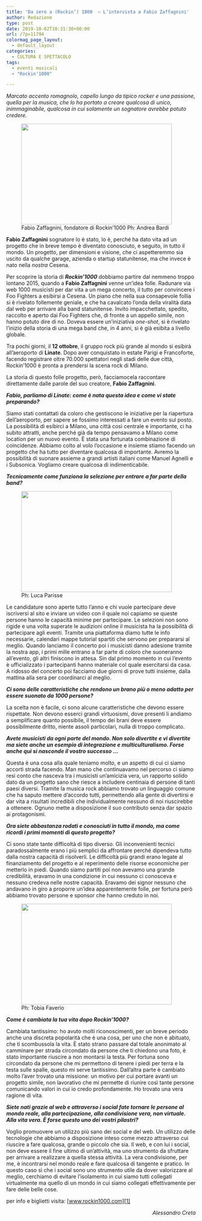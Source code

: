 ```yaml
---
title: 'Da zero a (Rockin’) 1000  – L’intervista a Fabio Zaffagnini'
author: Redazione
type: post
date: 2019-10-02T10:31:30+00:00
url: /?p=11794
colormag_page_layout:
  - default_layout
categories:
  - CULTURA E SPETTACOLO
tags:
  - eventi musicali
  - "Rockin'1000"

---
```

_Marcato accento romagnolo, capello lungo da tipico rocker e una passione, quella per la musica, che lo ha portato a creare qualcosa di unico, inimmaginabile, qualcosa in cui solamente un sognatore avrebbe potuto credere._

<figure id="attachment_11795" aria-describedby="caption-attachment-11795" style="width: 400px" class="wp-caption alignleft"><img decoding="async" loading="lazy" class="wp-image-11795" src="https://progressonline.it/wp-content/uploads/2019/09/AndreaBardi_MG_2785-300x200.jpg" alt="" width="400" height="267" /><figcaption id="caption-attachment-11795" class="wp-caption-text">Fabio Zaffagnini, fondatore di Rockin&#8217;1000 Ph: Andrea Bardi</figcaption></figure>

**Fabio Zaffagnini** sognatore lo è stato, lo è, perché ha dato vita ad un progetto che in breve tempo è diventato conosciuto, e seguito, in tutto il mondo. Un progetto, per dimensioni e visione, che ci aspetteremmo sia uscito da qualche garage, azienda o startup statunitense, ma che invece è nato nella _nostra_ Cesena.

Per scoprire la storia di _**Rockin’1000**_ dobbiamo partire dal nemmeno troppo lontano 2015, quando a **Fabio Zaffagnini** venne un’idea folle. Radunare via web 1000 musicisti per dar vita a un mega concerto, il tutto per convincere i Foo Fighters a esibirsi a Cesena. Un piano che nella sua consapevole follia si è rivelato follemente geniale, e che ha cavalcato l’onda della viralità data dal web per arrivare alla band statunitense. Invito impacchettato, spedito, raccolto e aperto dai Foo Fighters che, di fronte a un appello simile, non hanno potuto dire di no. Doveva essere un’iniziativa _one-shot_, si è rivelato l’inizio della storia di una mega band che, in 4 anni, si è già esibita a livello globale.

Tra pochi giorni, il **12 ottobre**, il gruppo rock più grande al mondo si esibirà all’aeroporto di **Linate**. Dopo aver conquistato in estate Parigi e Francoforte, facendo registrare oltre 70.000 spettatori negli stadi delle due città, Rockin’1000 è pronta a prendersi la scena rock di Milano.

La storia di questo folle progetto, però, facciamocela raccontare direttamente dalle parole del suo creatore, **Fabio Zaffagnini**.

**_Fabio, parliamo di Linate: come è nata questa idea e come vi state preparando?_**

Siamo stati contattati da coloro che gestiscono le iniziative per la riapertura dell’aeroporto, per sapere se fossimo interessati a fare un evento sul posto. La possibilità di esibirci a Milano, una città così centrale e importante, ci ha subito attratti, anche perché già da tempo pensavamo a Milano come location per un nuovo evento. È stata una fortunata combinazione di coincidenze. Abbiamo colto al volo l’occasione e insieme stiamo facendo un progetto che ha tutto per diventare qualcosa di importante. Avremo la possibilità di suonare assieme a grandi artisti italiani come Manuel Agnelli e i Subsonica. Vogliamo creare qualcosa di indimenticabile.

**_Tecnicamente come funziona la selezione per entrare a far parte della band?_**

<figure id="attachment_11800" aria-describedby="caption-attachment-11800" style="width: 400px" class="wp-caption alignright"><img decoding="async" loading="lazy" class="wp-image-11800" src="https://progressonline.it/wp-content/uploads/2019/09/Rockin1000_Archivio_Ph_Luca-Parisse-300x200.jpg" alt="" width="400" height="267" /><figcaption id="caption-attachment-11800" class="wp-caption-text">Ph: Luca Parisse</figcaption></figure>

Le candidature sono aperte tutto l’anno e chi vuole partecipare deve iscriversi al sito e inviare un video con il quale noi capiamo se queste persone hanno le capacità minime per partecipare. Le selezioni non sono rigide e una volta superate le audizioni online il musicista ha la possibilità di partecipare agli eventi. Tramite una piattaforma diamo tutte le info necessarie, calendari mappe tutorial spartiti che servono per prepararsi al meglio. Quando lanciamo il concerto poi i musicisti danno adesione tramite la nostra app, i primi mille entrano a far parte di coloro che suoneranno all’evento, gli altri finiscono in attesa. Sin dal primo momento in cui l’evento è ufficializzato i partecipanti hanno materiale col quale esercitarsi da casa. A ridosso del concerto poi facciamo due giorni di prove tutti insieme, dalla mattina alla sera per coordinarci al meglio.

**_Ci sono delle caratteristiche che rendono un brano più o meno adatto per essere suonato da 1000 persone?_**

La scelta non è facile, ci sono alcune caratteristiche che devono essere rispettate. Non devono esserci grandi virtuosismi, dove presenti li andiamo a semplificare quanto possibile, il tempo dei brani deve essere possibilmente dritto, niente assoli particolari, nulla di troppo complicato.

**_Avete musicisti da ogni parte del mondo. Non solo divertite e vi divertite ma siete anche un esempio di integrazione e multiculturalismo. Forse anche qui si nasconde il vostro successo …_**

Questa è una cosa alla quale teniamo molto, e un aspetto di cui ci siamo accorti strada facendo. Man mano che continuavamo nel percorso ci siamo resi conto che nasceva tra i musicisti un’amicizia vera, un rapporto solido dato da un progetto sano che riesce a includere centinaia di persone di tanti paesi diversi. Tramite la musica rock abbiamo trovato un linguaggio comune che ha saputo mettere d’accordo tutti, permettendo alla gente di divertirsi e dar vita a risultati incredibili che individualmente nessuno di noi riuscirebbe a ottenere. Ognuno mette a disposizione il suo contributo senza dar spazio ai protagonismi.

**_Ora siete abbastanza rodati e conosciuti in tutto il mondo, ma come ricordi i primi momenti di questo progetto?_**

Ci sono state tante difficoltà di tipo diverso. Gli inconvenienti tecnici paradossalmente erano i più semplici da affrontare perché dipendeva tutto dalla nostra capacità di risolverli. Le difficoltà più grandi erano legate al finanziamento del progetto e al reperimento delle risorse economiche per metterlo in piedi. Quando siamo partiti poi non avevamo una grande credibilità, eravamo in una condizione in cui nessuno ci conosceva e nessuno credeva nelle nostre capacità. Eravamo dei signor nessuno che andavano in giro a proporre un’idea apparentemente folle, per fortuna però abbiamo trovato persone e sponsor che hanno creduto in noi.

<figure id="attachment_11801" aria-describedby="caption-attachment-11801" style="width: 400px" class="wp-caption alignleft"><img decoding="async" loading="lazy" class="wp-image-11801" src="https://progressonline.it/wp-content/uploads/2019/09/Rockin1000Archivio_TobiaFaverio2-300x200.jpg" alt="" width="400" height="267" /><figcaption id="caption-attachment-11801" class="wp-caption-text">Ph: Tobia Faverio</figcaption></figure>

**_Come è cambiata la tua vita dopo Rockin’1000?_**

Cambiata tantissimo: ho avuto molti riconoscimenti, per un breve periodo anche una discreta popolarità che è una cosa, per uno che non è abituato, che ti scombussola la vita. È stato strano passare dal totale anonimato al camminare per strada circondato da persone che ti chiedono una foto, è stato importante riuscire a non montarsi la testa. Per fortuna sono circondato da persone che mi permettono di tenere i piedi per terra e la testa sulle spalle, questo mi serve tantissimo. Dall’altra parte è cambiato molto l’aver trovato una missione: un motivo per cui portare avanti un progetto simile, non lavorativo che mi permette di riunire così tante persone comunicando valori in cui io credo profondamente. Ho trovato una vera ragione di vita.

**_Siete nati grazie al web e attraverso i social fate tornare le persone al mondo reale, alla partecipazione, alla condivisione vera, non virtuale. Alla vita vera. È forse questo uno dei vostri pilastri?_**

Voglio promuovere un utilizzo più sano dei social e del web. Un utilizzo delle tecnologie che abbiamo a disposizione inteso come mezzo attraverso cui riuscire a fare qualcosa, grande o piccolo che sia. Il web, e con lui i social, non deve essere il fine ultimo di un’attività, ma uno strumento da sfruttare per arrivare a realizzare a quella stessa attività. La vera condivisione, per me, è incontrarsi nel mondo reale e fare qualcosa di tangente e pratico. In questo caso sì che i social sono uno strumento utile da dover valorizzare al meglio, cerchiamo di evitare l’isolamento in cui siamo tutti collegati virtualmente ma quello di un mondo in cui siamo collegati effettivamente per fare delle belle cose.

per info e biglietti visita: [www.rockin1000.com][1]



<p style="text-align: right;">
  <em>Alessandro Creta</em>
</p>

 [1]: https://www.rockin1000.com